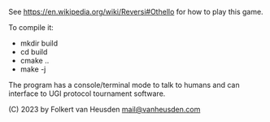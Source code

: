 See https://en.wikipedia.org/wiki/Reversi#Othello for how to play this game.

To compile it:
* mkdir build
* cd build
* cmake ..
* make -j

The program has a console/terminal mode to talk to humans and can interface to UGI protocol tournament software.


(C) 2023 by Folkert van Heusden <mail@vanheusden.com>
